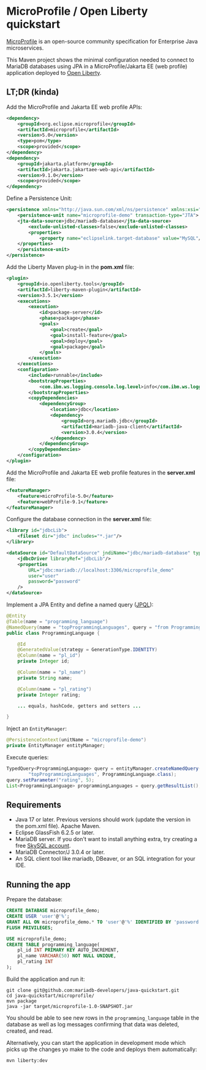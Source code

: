 # MicroProfile / Open Liberty quickstart

[MicroProfile](https://microprofile.io) is an open-source community specification for Enterprise Java microservices.

This Maven project shows the minimal configuration needed to connect to MariaDB databases using JPA in a MicroProfile/Jakarta EE (web profile) application deployed to [Open Liberty](https://openliberty.io).

## LT;DR (kinda)

Add the MicroProfile and Jakarta EE web profile APIs:

```xml
<dependency>
	<groupId>org.eclipse.microprofile</groupId>
	<artifactId>microprofile</artifactId>
	<version>5.0</version>
	<type>pom</type>
	<scope>provided</scope>
</dependency>
<dependency>
	<groupId>jakarta.platform</groupId>
	<artifactId>jakarta.jakartaee-web-api</artifactId>
	<version>9.1.0</version>
	<scope>provided</scope>
</dependency>
```

Define a Persistence Unit:

```xml
<persistence xmlns="http://java.sun.com/xml/ns/persistence" xmlns:xsi="http://www.w3.org/2001/XMLSchema-instance" xsi:schemaLocation="http://java.sun.com/xml/ns/persistence http://java.sun.com/xml/ns/persistence/persistence_2_0.xsd" version="2.0">
	<persistence-unit name="microprofile-demo" transaction-type="JTA">
	<jta-data-source>jdbc/mariadb-database</jta-data-source>
		<exclude-unlisted-classes>false</exclude-unlisted-classes>
		<properties>
			<property name="eclipselink.target-database" value="MySQL"/> <!-- EclipseLink JPA (default JPA implementation in Glassfish) requires this -->
	</properties>
	</persistence-unit>
</persistence>
```

Add the Liberty Maven plug-in in the **pom.xml** file:

```xml
<plugin>
	<groupId>io.openliberty.tools</groupId>
	<artifactId>liberty-maven-plugin</artifactId>
	<version>3.5.1</version>
	<executions>
		<execution>
			<id>package-server</id>
			<phase>package</phase>
			<goals>
				<goal>create</goal>
				<goal>install-feature</goal>
				<goal>deploy</goal>
				<goal>package</goal>
			</goals>
		</execution>
	</executions>
	<configuration>
		<include>runnable</include>
		<bootstrapProperties>
			<com.ibm.ws.logging.console.log.level>info</com.ibm.ws.logging.console.log.level>
		</bootstrapProperties>
		<copyDependencies>
			<dependencyGroup>
				<location>jdbc</location>
				<dependency>
					<groupId>org.mariadb.jdbc</groupId>
					<artifactId>mariadb-java-client</artifactId>
					<version>3.0.4</version>
				</dependency>
			</dependencyGroup>
		</copyDependencies>
	</configuration>
</plugin>
```

Add the MicroProfile and Jakarta EE web profile features in the **server.xml** file:

```xml
<featureManager>
	<feature>microProfile-5.0</feature>
	<feature>webProfile-9.1</feature>
</featureManager>
```

Configure the database connection in the **server.xml** file:

```xml
<library id="jdbcLib">
	<fileset dir="jdbc" includes="*.jar"/>
</library>

<dataSource id="DefaultDataSource" jndiName="jdbc/mariadb-database" type="java.sql.Driver">
	<jdbcDriver libraryRef="jdbcLib"/>
	<properties
		URL="jdbc:mariadb://localhost:3306/microprofile_demo"
		user="user"
		password="password"
	/>
</dataSource>
```

Implement a JPA Entity and define a named query ([JPQL](https://jakarta.ee/specifications/persistence/3.1/jakarta-persistence-spec-3.1.html#a4665)):

```Java
@Entity
@Table(name = "programming_language")
@NamedQuery(name = "topProgrammingLanguages", query = "from ProgrammingLanguage pl where pl.rating > :rating")
public class ProgrammingLanguage {

	@Id
	@GeneratedValue(strategy = GenerationType.IDENTITY)
	@Column(name = "pl_id")
	private Integer id;

	@Column(name = "pl_name")
	private String name;

	@Column(name = "pl_rating")
	private Integer rating;

	... equals, hashCode, getters and setters ...

}
```

Inject an `EntityManager`:

```java
@PersistenceContext(unitName = "microprofile-demo")
private EntityManager entityManager;
```

Execute queries:

```java
TypedQuery<ProgrammingLanguage> query = entityManager.createNamedQuery(
		"topProgrammingLanguages", ProgrammingLanguage.class);
query.setParameter("rating", 5);
List<ProgrammingLanguage> programmingLanguages = query.getResultList();
```

## Requirements
- Java 17 or later. Previous versions should work (update the version in the pom.xml file).
Apache Maven.
- Eclipse GlassFish 6.2.5 or later.
- MariaDB server. If you don't want to install anything extra, try creating a free [SkySQL account](https://cloud.mariadb.com).
- MariaDB Connector/J 3.0.4 or later.
- An SQL client tool like mariadb, DBeaver, or an SQL integration for your IDE.

## Running the app

Prepare the database:

```sql
CREATE DATABASE microprofile_demo;
CREATE USER 'user'@'%';
GRANT ALL ON microprofile_demo.* TO 'user'@'%' IDENTIFIED BY 'password';
FLUSH PRIVILEGES;

USE microprofile_demo;
CREATE TABLE programming_language(
	pl_id INT PRIMARY KEY AUTO_INCREMENT,
	pl_name VARCHAR(50) NOT NULL UNIQUE,
	pl_rating INT
);
```

Build the application and run it:

```
git clone git@github.com:mariadb-developers/java-quickstart.git
cd java-quickstart/microprofile/
mvn package
java -jar target/microprofile-1.0-SNAPSHOT.jar
```

You should be able to see new rows in the `programming_language` table in the database as well as log messages confirming that data was deleted, created, and read.

Alternatively, you can start the application in development mode which picks up the changes yo make to the code and deploys them automatically:

```
mvn liberty:dev
```